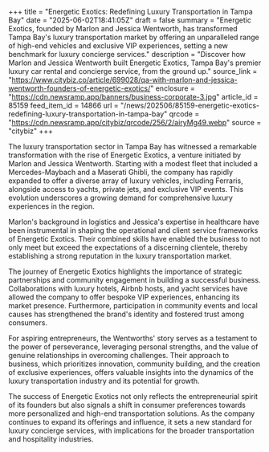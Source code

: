 +++
title = "Energetic Exotics: Redefining Luxury Transportation in Tampa Bay"
date = "2025-06-02T18:41:05Z"
draft = false
summary = "Energetic Exotics, founded by Marlon and Jessica Wentworth, has transformed Tampa Bay's luxury transportation market by offering an unparalleled range of high-end vehicles and exclusive VIP experiences, setting a new benchmark for luxury concierge services."
description = "Discover how Marlon and Jessica Wentworth built Energetic Exotics, Tampa Bay's premier luxury car rental and concierge service, from the ground up."
source_link = "https://www.citybiz.co/article/699028/qa-with-marlon-and-jessica-wentworth-founders-of-energetic-exotics/"
enclosure = "https://cdn.newsramp.app/banners/business-corporate-3.jpg"
article_id = 85159
feed_item_id = 14866
url = "/news/202506/85159-energetic-exotics-redefining-luxury-transportation-in-tampa-bay"
qrcode = "https://cdn.newsramp.app/citybiz/qrcode/256/2/airyMg49.webp"
source = "citybiz"
+++

<p>The luxury transportation sector in Tampa Bay has witnessed a remarkable transformation with the rise of Energetic Exotics, a venture initiated by Marlon and Jessica Wentworth. Starting with a modest fleet that included a Mercedes-Maybach and a Maserati Ghibli, the company has rapidly expanded to offer a diverse array of luxury vehicles, including Ferraris, alongside access to yachts, private jets, and exclusive VIP events. This evolution underscores a growing demand for comprehensive luxury experiences in the region.</p><p>Marlon's background in logistics and Jessica's expertise in healthcare have been instrumental in shaping the operational and client service frameworks of Energetic Exotics. Their combined skills have enabled the business to not only meet but exceed the expectations of a discerning clientele, thereby establishing a strong reputation in the luxury transportation market.</p><p>The journey of Energetic Exotics highlights the importance of strategic partnerships and community engagement in building a successful business. Collaborations with luxury hotels, Airbnb hosts, and yacht services have allowed the company to offer bespoke VIP experiences, enhancing its market presence. Furthermore, participation in community events and local causes has strengthened the brand's identity and fostered trust among consumers.</p><p>For aspiring entrepreneurs, the Wentworths' story serves as a testament to the power of perseverance, leveraging personal strengths, and the value of genuine relationships in overcoming challenges. Their approach to business, which prioritizes innovation, community building, and the creation of exclusive experiences, offers valuable insights into the dynamics of the luxury transportation industry and its potential for growth.</p><p>The success of Energetic Exotics not only reflects the entrepreneurial spirit of its founders but also signals a shift in consumer preferences towards more personalized and high-end transportation solutions. As the company continues to expand its offerings and influence, it sets a new standard for luxury concierge services, with implications for the broader transportation and hospitality industries.</p>